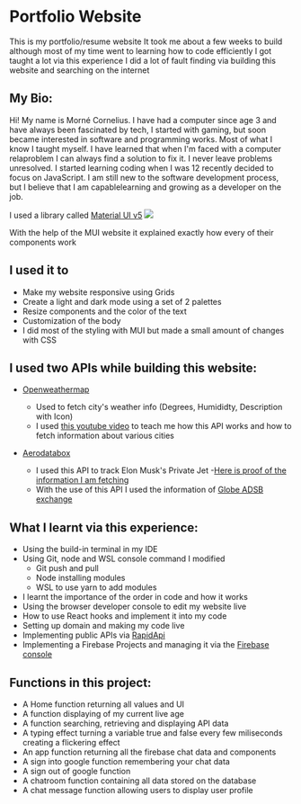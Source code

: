 <h1>Portfolio Website </h1>

   This is my portfolio/resume website
   It took me about a few weeks to build although most of my time went to learning how to code efficiently
   I got taught a lot via this experience
   I did a lot of fault finding via building this website and searching on the internet

## My Bio:
Hi! My name is Morné Cornelius. I have had a
computer since age 3 and have always been fascinated by tech, I
started with gaming, but soon became interested in software
and programming works. Most of what I know I taught myself. I
have learned that when I'm faced with a computer relaproblem
I can always find a solution to fix it. I never leave problems
unresolved. I started learning coding when I was 12 recently
decided to focus on JavaScript. I am still new to the software
development process, but I believe that I am capablelearning
and growing as a developer on the job.

I used a library called [Material UI v5](mui.com) <img src="https://img.shields.io/badge/Material%20UI-007FFF?style=for-the-badge&logo=mui&logoColor=white"/>

With the help of the MUI website it explained exactly how every of their components work

## I used it to

   - Make my website responsive using Grids
   - Create a light and dark mode using a set of 2 palettes
   - Resize components and the color of the text
   - Customization of the body
   - I did most of the styling with MUI but made a small amount of changes with CSS

## I used two APIs while building this website:

 - [Openweathermap](https://openweathermap.org/api)
    - Used to fetch city's weather info (Degrees, Humididty, Description with Icon)
    - I used [this youtube video](https://www.youtube.com/watch?v=WZNG8UomjSI) to teach me how this API works and how to fetch information about various cities

 - [Aerodatabox](https://rapidapi.com/aedbx-aedbx/api/aerodatabox/)
    - I used this API to track Elon Musk's Private Jet 
       -[Here is proof of the information I am fetching](https://globe.adsbexchange.com/?icao=a835af)
    - With the use of this API I used the information of [Globe ADSB exchange](globe.adsbexchange.com)

## What I learnt via this experience:

- Using the build-in terminal in my IDE
- Using Git, node and WSL console command I modified
   - Git push and pull
   - Node installing modules
   - WSL to use yarn to add modules
- I learnt the importance of the order in code and how it works
- Using the browser developer console to edit my website live 
- How to use React hooks and implement it into my code
- Setting up domain and making my code live
- Implementing public APIs via [RapidApi](https://rapidapi.com/hub)
- Implementing a Firebase Projects and managing it via the [Firebase console](https://firebase.google.com/?gclid=Cj0KCQjwuaiXBhCCARIsAKZLt3k49fHYwk9FB_AGm033bEqzQTrxlTeEUSHd__Kd-uO7JCJ5WBWPK4MaAneIEALw_wcB&gclsrc=aw.ds)

## Functions in this project: 
- A Home function returning all values and UI
- A function displaying of my current live age
- A function searching, retrieving and displaying API data
- A typing effect turning a variable true and false every few miliseconds creating a flickering effect
- An app function returning all the firebase chat data and components
- A sign into google function remembering your chat data
- A sign out of google function
- A chatroom function containing all data stored on the database
- A chat message function allowing users to display user profile 
